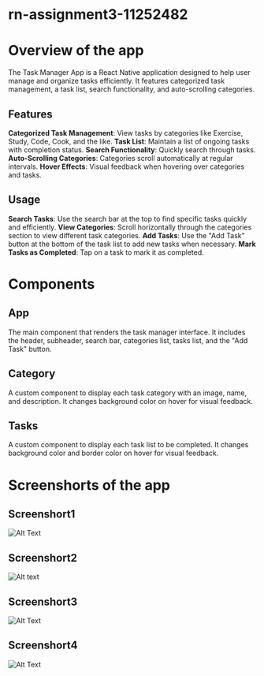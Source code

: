 # rn-assignment3-11252482

# Overview of the app
The Task Manager App is a React Native application designed to help user manage and organize tasks efficiently. It features categorized task management, a task list, search functionality, and auto-scrolling categories.

## Features
<b>Categorized Task Management</b>: View tasks by categories like Exercise, Study, Code, Cook, and the like.
<b>Task List</b>: Maintain a list of ongoing tasks with completion status.
<b>Search Functionality</b>: Quickly search through tasks.
<b>Auto-Scrolling Categories</b>: Categories scroll automatically at regular intervals.
<b>Hover Effects</b>: Visual feedback when hovering over categories and tasks.

## Usage
<b>Search Tasks</b>: Use the search bar at the top to find specific tasks quickly and efficiently.
<b>View Categories</b>: Scroll horizontally through the categories section to view different task categories.
<b>Add Tasks</b>: Use the "Add Task" button at the bottom of the task list to add new tasks when necessary.
<b>Mark Tasks as Completed</b>: Tap on a task to mark it as completed.


# Components

## App
The main component that renders the task manager interface. It includes the header, subheader, search bar, categories list, tasks list, and the "Add Task" button.

## Category
A custom component to display each task category with an image, name, and description. It changes background color on hover for visual feedback.

## Tasks
A custom component to display each task list to be completed. It changes background color and border color on hover for visual feedback.

# Screenshorts of the app

## Screenshort1
![Alt Text](NativeExpoApp/components/Screenshorts/screenshot1.png)

## Screenshort2
![Alt text](NativeExpoApp/components/Screenshorts/screenshot2.png)

## Screenshort3
![Alt Text](NativeExpoApp/components/Screenshorts/screenshot3.png)

## Screenshort4
![Alt Text](NativeExpoApp/components/Screenshorts/screenshot4.png)